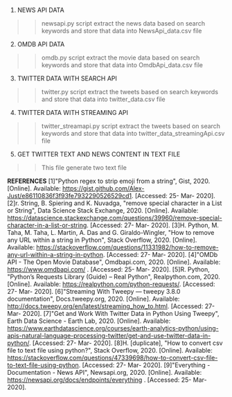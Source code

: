 1. NEWS API DATA 
>> newsapi.py script extract the news data based on search keywords and store that data into NewsApi_data.csv file

2. OMDB API DATA
>> omdb.py script extract the movie data based on search keywords and store that data into OmdbApi_data.csv file

3. TWITTER DATA WITH SEARCH API
>> twitter.py script extract the tweets based on search keywords and store that data into twitter_data.csv file

4. TWITTER DATA WITH STREAMING API
>> twitter_streamapi.py script extract the tweets based on search keywords and store that data into twitter_data_streamingApi.csv file

5. GET TWITTER TEXT AND NEWS CONTENT IN TEXT FILE
>> This file generate two text file  


**REFERENCES**
[1]"Python regex to strip emoji from a string", Gist, 2020. [Online]. 
Available: https://gist.github.com/Alex-Just/e86110836f3f93fe7932290526529cd1. [Accessed: 25- Mar- 2020].
[2]r. String, B. Spiering and K. Nuvadga, "remove special character in a List or String", Data Science Stack Exchange, 2020. [Online].
Available: https://datascience.stackexchange.com/questions/39960/remove-special-character-in-a-list-or-string. [Accessed: 27- Mar- 2020].
[3]H. Python, M. Taha, M. Taha, L. Martin, A. Das and G. Giraldo-Wingler, "How to remove any URL within a string in Python", Stack Overflow, 2020. [Online].
Available: https://stackoverflow.com/questions/11331982/how-to-remove-any-url-within-a-string-in-python. [Accessed: 27- Mar- 2020].
[4]"OMDb API - The Open Movie Database", Omdbapi.com, 2020. [Online].
Available: https://www.omdbapi.com/ . [Accessed: 25- Mar- 2020].
[5]R. Python, "Python’s Requests Library (Guide) – Real Python", Realpython.com, 2020. [Online].
Available: https://realpython.com/python-requests/. [Accessed: 27- Mar- 2020].
[6]"Streaming With Tweepy — tweepy 3.8.0 documentation", Docs.tweepy.org, 2020. [Online]. 
Available: http://docs.tweepy.org/en/latest/streaming_how_to.html. [Accessed: 27- Mar- 2020].
[7]"Get and Work With Twitter Data in Python Using Tweepy", Earth Data Science - Earth Lab, 2020. [Online].
Available: https://www.earthdatascience.org/courses/earth-analytics-python/using-apis-natural-language-processing-twitter/get-and-use-twitter-data-in-python/. [Accessed: 27- Mar- 2020].
[8]H. [duplicate], "How to convert csv file to text file using python?", Stack Overflow, 2020. [Online]. 
Available: https://stackoverflow.com/questions/47339698/how-to-convert-csv-file-to-text-file-using-python. [Accessed: 27- Mar- 2020].
[9]"Everything - Documentation - News API", Newsapi.org, 2020. [Online].
Available: https://newsapi.org/docs/endpoints/everything . [Accessed: 25- Mar- 2020].